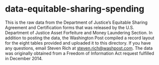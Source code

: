 # data-equitable-sharing-spending
This is the raw data from the Department of Justice’s Equitable Sharing Agreement and Certification forms that was released by the U.S. Department of Justice Asset Forfeiture and Money Laundering Section.
In addition to posting the data, the Washington Post compiled a record layout for the eight tables provided and uploaded it to this directory.
If you have any questions, email Steven Rich at steven.rich@washpost.com.
The data was originally obtained from a Freedom of Information Act request fulfilled in December 2014.

